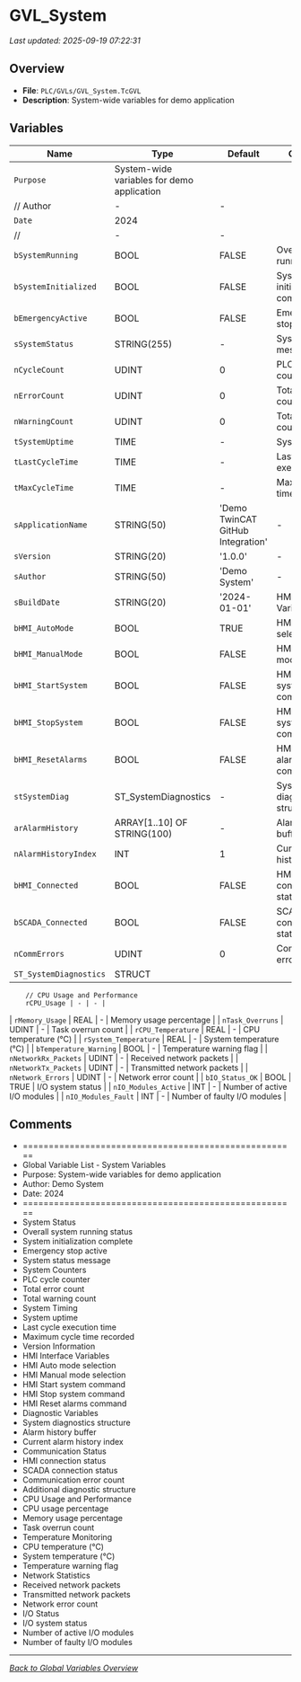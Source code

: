# GVL_System

*Last updated: 2025-09-19 07:22:31*

## Overview

- **File**: `PLC/GVLs/GVL_System.TcGVL`
- **Description**: System-wide variables for demo application

## Variables

| Name | Type | Default | Comment |
|------|------|---------|---------|
| `Purpose` | System-wide variables for demo application
	// Author | - | - |
| `Date` | 2024
	// | - | - |
| `bSystemRunning` | BOOL | FALSE | Overall system running status |
| `bSystemInitialized` | BOOL | FALSE | System initialization complete |
| `bEmergencyActive` | BOOL | FALSE | Emergency stop active |
| `sSystemStatus` | STRING(255) | - | System status message |
| `nCycleCount` | UDINT | 0 | PLC cycle counter |
| `nErrorCount` | UDINT | 0 | Total error count |
| `nWarningCount` | UDINT | 0 | Total warning count |
| `tSystemUptime` | TIME | - | System uptime |
| `tLastCycleTime` | TIME | - | Last cycle execution time |
| `tMaxCycleTime` | TIME | - | Maximum cycle time recorded |
| `sApplicationName` | STRING(50) | 'Demo TwinCAT GitHub Integration' | - |
| `sVersion` | STRING(20) | '1.0.0' | - |
| `sAuthor` | STRING(50) | 'Demo System' | - |
| `sBuildDate` | STRING(20) | '2024-01-01' | HMI Interface Variables |
| `bHMI_AutoMode` | BOOL | TRUE | HMI Auto mode selection |
| `bHMI_ManualMode` | BOOL | FALSE | HMI Manual mode selection |
| `bHMI_StartSystem` | BOOL | FALSE | HMI Start system command |
| `bHMI_StopSystem` | BOOL | FALSE | HMI Stop system command |
| `bHMI_ResetAlarms` | BOOL | FALSE | HMI Reset alarms command |
| `stSystemDiag` | ST_SystemDiagnostics | - | System diagnostics structure |
| `arAlarmHistory` | ARRAY[1..10] OF STRING(100) | - | Alarm history buffer |
| `nAlarmHistoryIndex` | INT | 1 | Current alarm history index |
| `bHMI_Connected` | BOOL | FALSE | HMI connection status |
| `bSCADA_Connected` | BOOL | FALSE | SCADA connection status |
| `nCommErrors` | UDINT | 0 | Communication error count |
| `ST_SystemDiagnostics` | STRUCT
		// CPU Usage and Performance
		rCPU_Usage | - | - |
| `rMemory_Usage` | REAL | - | Memory usage percentage |
| `nTask_Overruns` | UDINT | - | Task overrun count |
| `rCPU_Temperature` | REAL | - | CPU temperature (°C) |
| `rSystem_Temperature` | REAL | - | System temperature (°C) |
| `bTemperature_Warning` | BOOL | - | Temperature warning flag |
| `nNetworkRx_Packets` | UDINT | - | Received network packets |
| `nNetworkTx_Packets` | UDINT | - | Transmitted network packets |
| `nNetwork_Errors` | UDINT | - | Network error count |
| `bIO_Status_OK` | BOOL | TRUE | I/O system status |
| `nIO_Modules_Active` | INT | - | Number of active I/O modules |
| `nIO_Modules_Fault` | INT | - | Number of faulty I/O modules |

## Comments

- =====================================================
- Global Variable List - System Variables
- Purpose: System-wide variables for demo application
- Author: Demo System
- Date: 2024
- =====================================================
- System Status
- Overall system running status
- System initialization complete
- Emergency stop active
- System status message
- System Counters
- PLC cycle counter
- Total error count
- Total warning count
- System Timing
- System uptime
- Last cycle execution time
- Maximum cycle time recorded
- Version Information
- HMI Interface Variables
- HMI Auto mode selection
- HMI Manual mode selection
- HMI Start system command
- HMI Stop system command
- HMI Reset alarms command
- Diagnostic Variables
- System diagnostics structure
- Alarm history buffer
- Current alarm history index
- Communication Status
- HMI connection status
- SCADA connection status
- Communication error count
- Additional diagnostic structure
- CPU Usage and Performance
- CPU usage percentage
- Memory usage percentage
- Task overrun count
- Temperature Monitoring
- CPU temperature (°C)
- System temperature (°C)
- Temperature warning flag
- Network Statistics
- Received network packets
- Transmitted network packets
- Network error count
- I/O Status
- I/O system status
- Number of active I/O modules
- Number of faulty I/O modules

---
*[Back to Global Variables Overview](Global-Variables.md)*